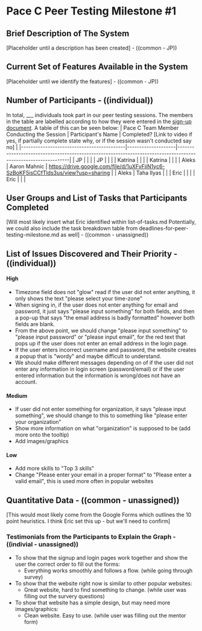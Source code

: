 # Pace C Peer Testing Milestone #1

## Brief Description of The System
[Placeholder until a description has been created] - ((common - JP))

## Current Set of Features Available in the System
[Placeholder until we identify the features] - ((common - JP))

## Number of Participants  - ((individual))
In total, \_\_\_ individuals took part in our peer testing sessions. The members in the table are labelled according to how they were entered in the [sign-up document](https://docs.google.com/spreadsheets/d/1hl-bVGtlN1JMaNCbpx4tqgj7R5T_lkqo-KdooR9Aevk/edit#gid=1784474127). A table of this can be seen below:
| Pace C Team Member Conducting the Session | Participant's Name | Completed? [Link to video if yes, if partially complete state why, or if the session wasn't conducted say no] |
|-------------------------------------------|--------------------|---------------------------------------------------------------------------------------------------------------|
| JP | | |
| JP | | |
| Katrina | | |
| Katrina | | |
| Aleks | Aaron Mahnic | https://drive.google.com/file/d/1uXFvFiiN1yc6-SzBoKF5isCCfTlds3us/view?usp=sharing |
| Aleks | Taha Ilyas | |
| Eric | | |
| Eric | | |

## User Groups and List of Tasks that Participants Completed

[Will most likely insert what Eric identified within list-of-tasks.md Potentially, we could also include the task breakdown table from deadlines-for-peer-testing-milestone.md as well] - ((common - unassigned))

## List of Issues Discovered and Their Priority - ((individual))

#### High

- Timezone field does not "glow" read if the user did not enter anything, it only shows the text "please select your time-zone"
- When signing in, if the user does not enter anything for email and password, it just says "please input something" for both fields, and then a pop-up that says "the email address is badly formatted" however both fields are blank.
- From the above point, we should change "please input something" to "please input password" or "please input email", for the red text that pops up if the user does not enter an email address in the login page.
- If the user enters incorrect username and password, the website creates a popup that is "wordy" and maybe difficult to understand.
- We should make different messages depending on of if the user did not enter any information in login screen (password/email) or if the user entered information but the information is wrong/does not have an account.

#### Medium

- If user did not enter something for organization, it says "please input something", we should change to this to something like "please enter your organization"
- Show more information on what "organization" is supposed to be (add more onto the tooltip)
- Add images/graphics

#### Low

- Add more skills to "Top 3 skills"
- Change "Please enter your email in a proper format" to "Please enter a valid email", this is used more often in popular websites

## Quantitative Data - ((common - unassigned))
[This would most likely come from the Google Forms which outlines the 10 point heuristics. I think Eric set this up - but we'll need to confirm]

### Testimonials from the Participants to Explain the Graph - ((indivial - unassigned))
- To show that the signup and login pages work together and show the user the correct order to fill out the forms:
  - Everything works smoothly and follows a flow. (while going through survey)
- To show that the website right now is similar to other popular websites:
  - Great website, hard to find something to change. (while user was filling out the survery questions)
- To show that website has a simple design, but may need more images/graphics:
  - Clean website. Easy to use. (while user was filling out the mentor form)
